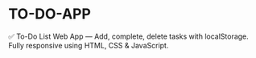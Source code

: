# TO-DO-APP
✅ To-Do List Web App — Add, complete, delete tasks with localStorage. Fully responsive using HTML, CSS &amp; JavaScript.
